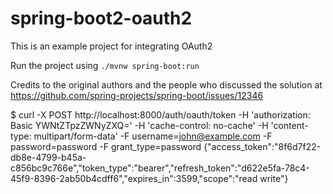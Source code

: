 # spring-boot2-oauth2

This is an example project for integrating OAuth2

Run the project using `./mvnw spring-boot:run`


Credits to the original authors and the people who discussed the solution at 
https://github.com/spring-projects/spring-boot/issues/12346


$ curl -X POST http://localhost:8000/auth/oauth/token -H 'authorization: Basic YWNtZTpzZWNyZXQ=' -H 'cache-control: no-cache' -H 'content-type: multipart/form-data' -F username=john@example.com -F password=password -F grant_type=password
{"access_token":"8f6d7f22-db8e-4799-b45a-c856bc9c766e","token_type":"bearer","refresh_token":"d622e5fa-78c4-45f9-8396-2ab50b4cdff6","expires_in":3599,"scope":"read write"}
